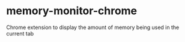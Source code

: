 # memory-monitor-chrome
Chrome extension to display the amount of memory being used in the current tab
